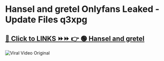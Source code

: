 
 # Hansel and gretel Onlyfans Leaked - Update Files q3xpg

## <h2><a href="https://clipsfans.com/Hansel_and_gretel&ref=git">🔗 Click to LINKS ⏩⏩ 👉 🟢 Hansel and gretel </a></h2>

<a href="https://clipsfans.com/Hansel_and_gretel&ref=git" rel="nofollow" data-target="animated-image.originalLink"><img src="https://i.ibb.co.com/xMMVF88/686577567.gif" alt="Viral Video Original" style="max-width: 100%; display: inline-block;" data-target="animated-image.originalImage"></a>

